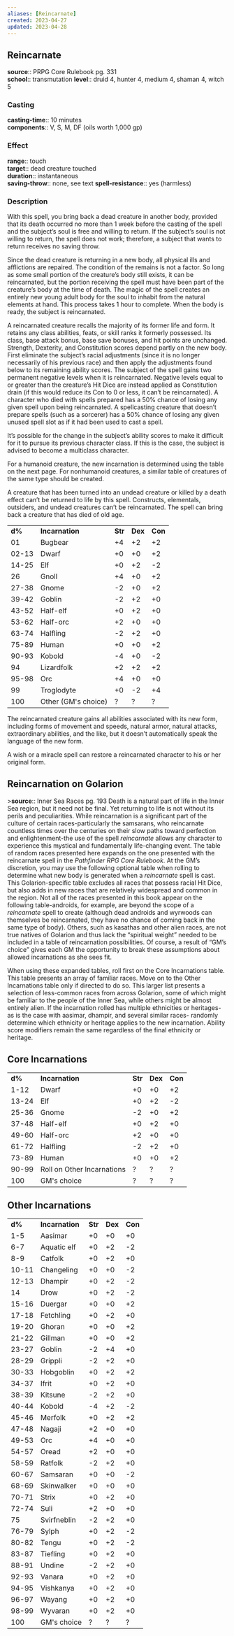 ```yaml
---
aliases: [Reincarnate]
created: 2023-04-27
updated: 2023-04-28
---
```


## Reincarnate

**source**:: PRPG Core Rulebook pg. 331  
**school**:: transmutation
**level**:: druid 4, hunter 4, medium 4, shaman 4, witch 5

### Casting

**casting-time**:: 10 minutes  
**components**:: V, S, M, DF (oils worth 1,000 gp)

### Effect

**range**:: touch  
**target**:: dead creature touched  
**duration**:: instantaneous  
**saving-throw**:: none, see text
**spell-resistance**:: yes (harmless)

### Description

With this spell, you bring back a dead creature in another body, provided that its death occurred no more than 1 week before the casting of the spell and the subject’s soul is free and willing to return. If the subject’s soul is not willing to return, the spell does not work; therefore, a subject that wants to return receives no saving throw.  
  
Since the dead creature is returning in a new body, all physical ills and afflictions are repaired. The condition of the remains is not a factor. So long as some small portion of the creature’s body still exists, it can be reincarnated, but the portion receiving the spell must have been part of the creature’s body at the time of death. The magic of the spell creates an entirely new young adult body for the soul to inhabit from the natural elements at hand. This process takes 1 hour to complete. When the body is ready, the subject is reincarnated.  
  
A reincarnated creature recalls the majority of its former life and form. It retains any class abilities, feats, or skill ranks it formerly possessed. Its class, base attack bonus, base save bonuses, and hit points are unchanged. Strength, Dexterity, and Constitution scores depend partly on the new body. First eliminate the subject’s racial adjustments (since it is no longer necessarily of his previous race) and then apply the adjustments found below to its remaining ability scores. The subject of the spell gains two permanent negative levels when it is reincarnated. Negative levels equal to or greater than the creature’s Hit Dice are instead applied as Constitution drain (if this would reduce its Con to 0 or less, it can’t be reincarnated). A character who died with spells prepared has a 50% chance of losing any given spell upon being reincarnated. A spellcasting creature that doesn’t prepare spells (such as a sorcerer) has a 50% chance of losing any given unused spell slot as if it had been used to cast a spell.  
  
It’s possible for the change in the subject’s ability scores to make it difficult for it to pursue its previous character class. If this is the case, the subject is advised to become a multiclass character.  
  
For a humanoid creature, the new incarnation is determined using the table on the next page. For nonhumanoid creatures, a similar table of creatures of the same type should be created.  
  
A creature that has been turned into an undead creature or killed by a death effect can’t be returned to life by this spell. Constructs, elementals, outsiders, and undead creatures can’t be reincarnated. The spell can bring back a creature that has died of old age.

|        |                     |         |         |         |
|--------|---------------------|---------|---------|---------|
| **d%** | **Incarnation**     | **Str** | **Dex** | **Con** |
| 01     | Bugbear             | +4      | +2      | +2      |
| 02-13  | Dwarf               | +0      | +0      | +2      |
| 14-25  | Elf                 | +0      | +2      | -2      |
| 26     | Gnoll               | +4      | +0      | +2      |
| 27-38  | Gnome               | -2      | +0      | +2      |
| 39-42  | Goblin              | -2      | +2      | +0      |
| 43-52  | Half-elf            | +0      | +2      | +0      |
| 53-62  | Half-orc            | +2      | +0      | +0      |
| 63-74  | Halfling            | -2      | +2      | +0      |
| 75-89  | Human               | +0      | +0      | +2      |
| 90-93  | Kobold              | -4      | +0      | -2      |
| 94     | Lizardfolk          | +2      | +2      | +2      |
| 95-98  | Orc                 | +4      | +0      | +0      |
| 99     | Troglodyte          | +0      | -2      | +4      |
| 100    | Other (GM's choice) | ?       | ?       | ?       |

  
The reincarnated creature gains all abilities associated with its new form, including forms of movement and speeds, natural armor, natural attacks, extraordinary abilities, and the like, but it doesn’t automatically speak the language of the new form.  
  
A wish or a miracle spell can restore a reincarnated character to his or her original form.  
  

## Reincarnation on Golarion

\>**source**:: Inner Sea Races pg. 193 Death is a natural part of life in the Inner Sea region, but it need not be final. Yet returning to life is not without its perils and peculiarities. While reincarnation is a significant part of the culture of certain races-particularly the samsarans, who reincarnate countless times over the centuries on their slow paths toward perfection and enlightenment-the use of the spell *reincarnate* allows any character to experience this mystical and fundamentally life-changing event. The table of random races presented here expands on the one presented with the reincarnate spell in the *Pathfinder RPG Core Rulebook*. At the GM’s discretion, you may use the following optional table when rolling to determine what new body is generated when a *reincarnate* spell is cast. This Golarion-specific table excludes all races that possess racial Hit Dice, but also adds in new races that are relatively widespread and common in the region. Not all of the races presented in this book appear on the following table-androids, for example, are beyond the scope of a *reincarnate* spell to create (although dead androids and wyrwoods can themselves be reincarnated, they have no chance of coming back in the same type of body). Others, such as kasathas and other alien races, are not true natives of Golarion and thus lack the “spiritual weight” needed to be included in a table of reincarnation possibilities. Of course, a result of “GM’s choice” gives each GM the opportunity to break these assumptions about allowed incarnations as she sees fit.  
  
When using these expanded tables, roll first on the Core Incarnations table. This table presents an array of familiar races. Move on to the Other Incarnations table only if directed to do so. This larger list presents a selection of less-common races from across Golarion, some of which might be familiar to the people of the Inner Sea, while others might be almost entirely alien. If the incarnation rolled has multiple ethnicities or heritages-as is the case with aasimar, dhampir, and several similar races- randomly determine which ethnicity or heritage applies to the new incarnation. Ability score modifiers remain the same regardless of the final ethnicity or heritage.

## Core Incarnations

|        |                            |         |         |         |
|--------|----------------------------|---------|---------|---------|
| **d%** | **Incarnation**            | **Str** | **Dex** | **Con** |
| 1-12   | Dwarf                      | +0      | +0      | +2      |
| 13-24  | Elf                        | +0      | +2      | -2      |
| 25-36  | Gnome                      | -2      | +0      | +2      |
| 37-48  | Half-elf                   | +0      | +2      | +0      |
| 49-60  | Half-orc                   | +2      | +0      | +0      |
| 61-72  | Halfling                   | -2      | +2      | +0      |
| 73-89  | Human                      | +0      | +0      | +2      |
| 90-99  | Roll on Other Incarnations | ?       | ?       | ?       |
| 100    | GM's choice                | ?       | ?       | ?       |

  
  

## Other Incarnations

|        |                 |         |         |         |
|--------|-----------------|---------|---------|---------|
| **d%** | **Incarnation** | **Str** | **Dex** | **Con** |
| 1-5    | Aasimar         | +0      | +0      | +0      |
| 6-7    | Aquatic elf     | +0      | +2      | -2      |
| 8-9    | Catfolk         | +0      | +2      | +0      |
| 10-11  | Changeling      | +0      | +0      | -2      |
| 12-13  | Dhampir         | +0      | +2      | -2      |
| 14     | Drow            | +0      | +2      | -2      |
| 15-16  | Duergar         | +0      | +0      | +2      |
| 17-18  | Fetchling       | +0      | +2      | +0      |
| 19-20  | Ghoran          | +0      | +0      | +2      |
| 21-22  | Gillman         | +0      | +0      | +2      |
| 23-27  | Goblin          | -2      | +4      | +0      |
| 28-29  | Grippli         | -2      | +2      | +0      |
| 30-33  | Hobgoblin       | +0      | +2      | +2      |
| 34-37  | Ifrit           | +0      | +2      | +0      |
| 38-39  | Kitsune         | -2      | +2      | +0      |
| 40-44  | Kobold          | -4      | +2      | -2      |
| 45-46  | Merfolk         | +0      | +2      | +2      |
| 47-48  | Nagaji          | +2      | +0      | +0      |
| 49-53  | Orc             | +4      | +0      | +0      |
| 54-57  | Oread           | +2      | +0      | +0      |
| 58-59  | Ratfolk         | -2      | +2      | +0      |
| 60-67  | Samsaran        | +0      | +0      | -2      |
| 68-69  | Skinwalker      | +0      | +0      | +0      |
| 70-71  | Strix           | +0      | +2      | +0      |
| 72-74  | Suli            | +2      | +0      | +0      |
| 75     | Svirfneblin     | -2      | +2      | +0      |
| 76-79  | Sylph           | +0      | +2      | -2      |
| 80-82  | Tengu           | +0      | +2      | -2      |
| 83-87  | Tiefling        | +0      | +2      | +0      |
| 88-91  | Undine          | -2      | +2      | +0      |
| 92-93  | Vanara          | +0      | +2      | +0      |
| 94-95  | Vishkanya       | +0      | +2      | +0      |
| 96-97  | Wayang          | +0      | +2      | +0      |
| 98-99  | Wyvaran         | +0      | +2      | +0      |
| 100    | GM's choice     | ?       | ?       | ?       |
